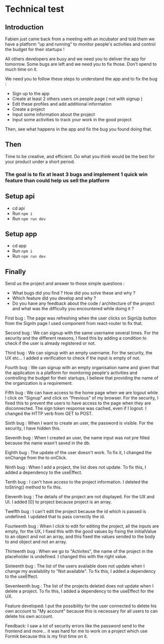 # Technical test

## Introduction

Fabien just came back from a meeting with an incubator and told them we have a platform “up and running” to monitor people's activities and control the budget for their startups !

All others developers are busy and we need you to deliver the app for tomorrow.
Some bugs are left and we need you to fix those. Don't spend to much time on it.

We need you to follow these steps to understand the app and to fix the bug :

- Sign up to the app
- Create at least 2 others users on people page ( not with signup )
- Edit these profiles and add additional information
- Create a project
- Input some information about the project
- Input some activities to track your work in the good project

Then, see what happens in the app and fix the bug you found doing that.

## Then

Time to be creative, and efficient. Do what you think would be the best for your product under a short period.

### The goal is to fix at least 3 bugs and implement 1 quick win feature than could help us sell the platform

## Setup api

- cd api
- Run `npm i`
- Run `npm run dev`

## Setup app

- cd app
- Run `npm i`
- Run `npm run dev`

## Finally

Send us the project and answer to those simple questions :

- What bugs did you find ? How did you solve these and why ?
- Which feature did you develop and why ?
- Do you have any feedback about the code / architecture of the project and what was the difficulty you encountered while doing it ?

First bug : The page was refreshing when the user clicks on SignUp button from the SignIn page I used <Link> component from react-router to fix that.

Second bug : We can signup with the same username several times. For the security and the different reasons, I fixed this by adding a condition to check if the user is already registered or not.

Third bug : We can signup with an empty username. For the security, the UX etc... I added a verification to check if the input is empty of not.

Fourth bug : We can signup with an empty organisation name and given that the application is a platform for monitoring people's activities and controlling the budget for their startups, I believe that providing the name of the organization is a requirement.

Fifth bug : We can have access to the home page when we are logout while I click on "Signup" and click on "Previous" of my browser. For the security, I fixed this to prevent the users to have access to the page when they are disconnected. The sign token response was cached, even if I logout. I changed the HTTP verb from GET to POST.

Sixth bug : When I want to create an user, the password is visible. For the security, I have hidden this.

Seventh bug : When I created an user, the name input was not pre filled because the name wasn't saved in the db.

Eighth bug : The update of the user doesn't work. To fix it, I changed the onChange from the <LoadingButton> to onClick.

Ninth bug : When I add a project, the list does not update. To fix this, I added a dependency to the useEffect.

Tenth bug : I can't have access to the project information. I deleted the toString() method to fix this.

Eleventh bug : The details of the project are not displayed. For the UX and UI. I added [0] to project because project is an array.

Twelfth bug : I can't edit the project because the id which is passed is undefined. I updated that to pass correctly the id.

Fourteenth bug : When I click to edit for editing the project, all the inputs are empty, for the UX, I fixed this with the good values by fixing the initialValue to an object and not an array, and this fixed the values sended to the body to and object and not an array.

Thirteenth bug : When we go to "Activites", the name of the project in the placeholder is undefined. I changed this with the right value.

Sixteenth bug : The list of the users available does not update when I change my availability to "Not available". To fix this, I added a dependency to the useEffect.

Seventeenth bug : The list of the projects deleted does not update when I delete a project. To fix this, I added a dependency to the useEffect for the UX.

Feature developed: I put the possibility for the user connected to delete his own account to "My account" because this is necessary for all users to can delete his own account.

Feedback: I saw a lot of security errors like the password send to the frontend and more... it was hard for me to work on a project which use Formik because this is my first time on it.
